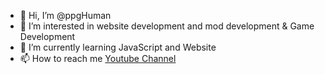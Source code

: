 - 👋 Hi, I’m @ppgHuman
- 👀 I’m interested in website development and mod development & Game Development
- 🌱 I’m currently learning JavaScript and Website
- 📫 How to reach me [Youtube Channel](https://www.youtube.com/channel/UCeHK0739nBPMD251dkzo2Cw)

<!---
ppgHuman/ppgHuman is a ✨ special ✨ repository because its `README.md` (this file) appears on your GitHub profile.
You can click the Preview link to take a look at your changes.
--->

